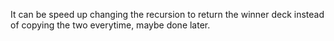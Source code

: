It can be speed up changing the recursion to return the winner deck instead of copying the two everytime, maybe done later.
